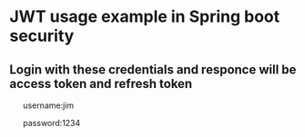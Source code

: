 <h1> JWT usage example in Spring boot security</h1>
<h2>Login with these credentials and responce will be access token and refresh token</h2>
<ul> 
<il> <p>username:jim</p>
     <p> password:1234</p>
</il>
</ul>